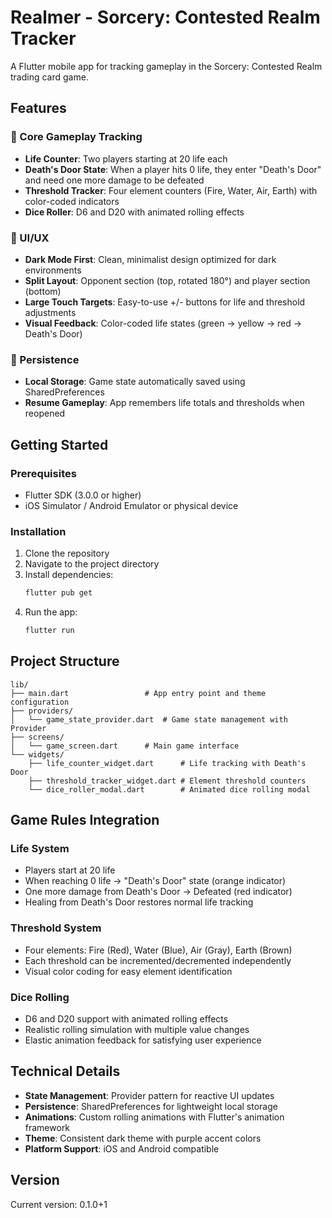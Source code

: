 # Realmer - Sorcery: Contested Realm Tracker

A Flutter mobile app for tracking gameplay in the Sorcery: Contested Realm trading card game.

## Features

### 🎯 Core Gameplay Tracking
- **Life Counter**: Two players starting at 20 life each
- **Death's Door State**: When a player hits 0 life, they enter "Death's Door" and need one more damage to be defeated
- **Threshold Tracker**: Four element counters (Fire, Water, Air, Earth) with color-coded indicators
- **Dice Roller**: D6 and D20 with animated rolling effects

### 🎨 UI/UX
- **Dark Mode First**: Clean, minimalist design optimized for dark environments
- **Split Layout**: Opponent section (top, rotated 180°) and player section (bottom)
- **Large Touch Targets**: Easy-to-use +/- buttons for life and threshold adjustments
- **Visual Feedback**: Color-coded life states (green → yellow → red → Death's Door)

### 💾 Persistence
- **Local Storage**: Game state automatically saved using SharedPreferences
- **Resume Gameplay**: App remembers life totals and thresholds when reopened

## Getting Started

### Prerequisites
- Flutter SDK (3.0.0 or higher)
- iOS Simulator / Android Emulator or physical device

### Installation
1. Clone the repository
2. Navigate to the project directory
3. Install dependencies:
   ```bash
   flutter pub get
   ```
4. Run the app:
   ```bash
   flutter run
   ```

## Project Structure

```
lib/
├── main.dart                 # App entry point and theme configuration
├── providers/
│   └── game_state_provider.dart  # Game state management with Provider
├── screens/
│   └── game_screen.dart      # Main game interface
└── widgets/
    ├── life_counter_widget.dart      # Life tracking with Death's Door
    ├── threshold_tracker_widget.dart # Element threshold counters
    └── dice_roller_modal.dart        # Animated dice rolling modal
```

## Game Rules Integration

### Life System
- Players start at 20 life
- When reaching 0 life → "Death's Door" state (orange indicator)
- One more damage from Death's Door → Defeated (red indicator)
- Healing from Death's Door restores normal life tracking

### Threshold System
- Four elements: Fire (Red), Water (Blue), Air (Gray), Earth (Brown)
- Each threshold can be incremented/decremented independently
- Visual color coding for easy element identification

### Dice Rolling
- D6 and D20 support with animated rolling effects
- Realistic rolling simulation with multiple value changes
- Elastic animation feedback for satisfying user experience

## Technical Details

- **State Management**: Provider pattern for reactive UI updates
- **Persistence**: SharedPreferences for lightweight local storage
- **Animations**: Custom rolling animations with Flutter's animation framework
- **Theme**: Consistent dark theme with purple accent colors
- **Platform Support**: iOS and Android compatible

## Version

Current version: 0.1.0+1
